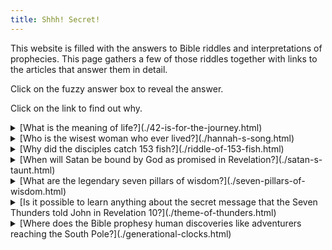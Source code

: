 ```yaml
---
title: Shhh! Secret!
---
```


This website is filled with the answers to Bible riddles and interpretations of prophecies.
This page gathers a few of those riddles together with links to the articles that answer them in detail.

Click on the fuzzy answer box to reveal the answer.

Click on the link to find out why.

  <details class="spoiler" style="--hidden: '42!'">
    <summary>[What is the meaning of life?](./42-is-for-the-journey.html)</summary>
    <div>42!</div>
  </details>

  <details class="spoiler" style="--hidden: 'Hannah, mother of the prophet Samuel.'">
    <summary>[Who is the wisest woman who ever lived?](./hannah-s-song.html)</summary>
    <div>Hannah, mother of the prophet Samuel.</div>
  </details>

  <details class="spoiler" style="--hidden: 'Because God likes factorial numbers (and something about a flood).'">
    <summary>[Why did the disciples catch 153 fish?](./riddle-of-153-fish.html)</summary>
    <div>Because God likes factorial numbers (and something about a flood).</div>
  </details>

  <details class="spoiler" style="--hidden: 'He has already been bound - and unbound! The binding occurred in 380 AD and the unbinding a thousand years later.'">
    <summary>[When will Satan be bound by God as promised in Revelation?](./satan-s-taunt.html)</summary>
    <div>He has already been bound - and unbound! The binding occurred in 380 AD and the unbinding a thousand years later.</div>
  </details>

  <details class="spoiler" style="--hidden: 'They are seven books of the Bible that are filled with wisdom and riddles: Psalms, Job, Proverbs, Song of Songs, Ecclesiastes, Matthew and Revelation.'">
    <summary>[What are the legendary seven pillars of wisdom?](./seven-pillars-of-wisdom.html)</summary>
    <div>They are seven books of the Bible that are filled with wisdom and riddles: Psalms, Job, Proverbs, Song of Songs, Ecclesiastes, Matthew and Revelation.</div>
  </details>

  <details class="spoiler" style="--hidden: 'Yes! The seven thunders have spoken before, in Exodus, Job, Psalms and elsewhere in Revelation.'">
    <summary>[Is it possible to learn anything about the secret message that the Seven Thunders told John in Revelation 10?](./theme-of-thunders.html)</summary>
    <div>Yes! The seven thunders have spoken before, in Exodus, Job, Psalms and elsewhere in Revelation.</div>
  </details>

  <details class="spoiler" style="--hidden: 'In Job 38:22, God challenged Job by saying, Have you entered the storehouses of the snow?'">
    <summary>[Where does the Bible prophesy human discoveries like adventurers reaching the South Pole?](./generational-clocks.html)</summary>
    <div>In Job 38:22, God challenged Job by saying, Have you entered the storehouses of the snow?</div>
  </details>
